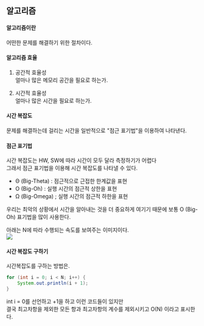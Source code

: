 ## 알고리즘

#### 알고리즘이란
어떤한 문제를 해결하기 위한 절차이다.

#### 알고리즘 효율
1. 공간적 효율성<br>
얼마나 많은 메모리 공간을 필요로 하는가.

2. 시간적 효율성<br>
얼마나 많은 시간을 필요로 하는가.

#### 시간 복잡도
문제를 해결하는데 걸리는 시간을 일반적으로 "점근 표기법"을 이용하여 나타낸다.

#### 점근 표기법
시간 복잡도는 HW, SW에 따라 시간이 모두 달라 측정하기가 어렵다<br>
그래서 점근 표기법을 이용해 시간 복잡도를 나타낼 수 있다.

- Θ (Big-Theta) : 점근적으로 근접한 한계값을 표현
- O (Big-Oh) : 실행 시간의 점근적 상한을 표현
- Ω (Big-Omega) ; 실행 시간의 점근적 하한을 표현

우리는 최악의 상황에서 시간을 알아내는 것을 더 중요하게 여기기 때문에
보통 O (Big-Oh) 표기법을 많이 사용한다.

아래는 N에 따라 수행되는 속도를 보여주는 이미지이다.<br>
<img src="assets/시간복잡도.gif">

#### 시간 복잡도 구하기
시간복잡도를 구하는 방법은.
``` java
for (int i = 0; i < N; i++) {
    System.out.println(i + 1);
}
```

int i = 0를 선언하고 +1을 하고 이런 코드들이 있지만<br>
결국 최고차항을 제외한 모든 항과 최고차항의 계수를 제외시키고
O(N) 이라고 표시한다.
